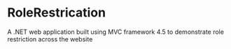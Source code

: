 # RoleRestrication
A .NET web application built using MVC framework 4.5 to demonstrate role restriction across the website
